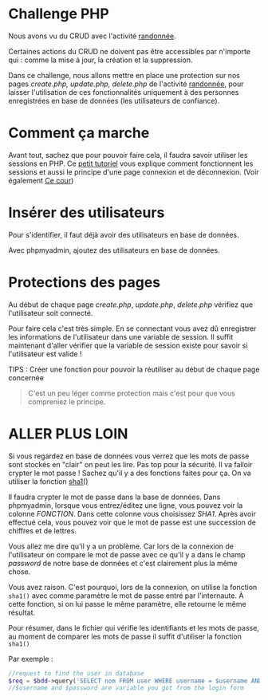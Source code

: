 # Challenge PHP

Nous avons vu du CRUD avec l'activité 
[randonnée](https://github.com/faceth/php-mysql-crud).

Certaines actions du CRUD ne doivent pas être accessibles par n'importe qui : 
comme la mise à jour, la création et la suppression.

Dans ce challenge, nous allons mettre en place une protection sur nos pages 
*create.php, update.php, delete.php* de l'activité 
[randonnée](https://github.com/faceth/php-mysql-crud), pour laisser l'utilisation 
de ces fonctionnalités uniquement à des personnes enregistrées en base de données 
(les utilisateurs de confiance).

# Comment ça marche

Avant tout, sachez que pour pouvoir faire cela, il faudra savoir utiliser 
les sessions en PHP. 
Ce [petit tutoriel](http://www.lephpfacile.com/cours/18-les-sessions) 
vous explique comment fonctionnent les sessions 
et aussi le principe d'une page connexion et de déconnexion. 
(Voir également [Ce cour](https://github.com/faceth/Exercices-PHP-Sessions))

# Insérer des utilisateurs

Pour s'identifier, il faut déjà avoir des utilisateurs en base de données.

Avec phpmyadmin, ajoutez des utilisateurs en base de données.

# Protections des pages

Au début de chaque page *create.php*, *update.php*, *delete.php* 
vérifiez que l'utilisateur soit connecté.

Pour faire cela c'est très simple. En se connectant vous avez dû enregistrer 
les informations de l'utilisateur dans une variable de session. 
Il suffit maintenant d'aller vérifier que la variable de session existe 
pour savoir si l'utilisateur est valide !

TIPS : Créer une fonction pour pouvoir la réutiliser au début de chaque page concernée

> C'est un peu léger comme protection mais c'est pour que vous compreniez le principe.

# ALLER PLUS LOIN

Si vous regardez en base de données vous verrez que les mots de passe sont stockés 
en "clair" on peut les lire. Pas top pour la sécurité.
Il va falloir crypter le mot passe ! Sachez qu'il y a des fonctions faites pour ça. 
On va utiliser la fonction [sha1()](http://php.net/manual/fr/function.sha1.php)

Il faudra crypter le mot de passe dans la base de données. 
Dans phpmyadmin, lorsque vous entrez/éditez une ligne, 
vous pouvez voir la colonne *FONCTION*. Dans cette colonne vous choisissez *SHA1*. 
Après avoir effectué cela, vous pouvez voir que le mot de passe est une succession 
de chiffres et de lettres.

Vous allez me dire qu'il y a un problème. Car lors de la connexion de l'utilisateur 
on compare le mot de passe avec ce qu'il y a dans le champ *password* 
de notre base de données et c'est clairement plus la même chose.

Vous avez raison. C'est pourquoi, lors de la connexion, 
on utilise la fonction ```sha1()``` avec comme paramètre 
le mot de passe entré par l'internaute. 
À cette fonction, si on lui passe le même paramètre, elle retourne le même résultat.

Pour résumer, dans le fichier qui vérifie les identifiants et les mots de passe, 
au moment de comparer les mots de passe il suffit d'utiliser la fonction ```sha1()```

Par exemple :


```php
//request to find the user in database
$req = $bdd->query('SELECT nom FROM user WHERE username = $username AND password = $password');
//$username and $password are variable you got from the login form

```

